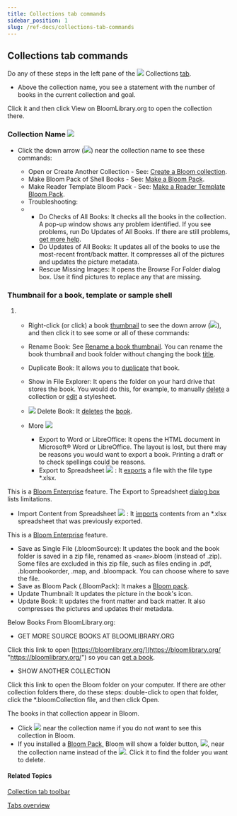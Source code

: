 ```yaml
---
title: Collections tab commands
sidebar_position: 1
slug: /ref-docs/collections-tab-commands
---
```


## Collections tab commands

Do any of these steps in the left pane of the ![](/ref-docs-assets/images/User_Interface/Tabs/Collections.png) Collections [tab](Tabs_overview.md).

- Above the collection name, you see a statement with the number of books in the current collection and goal.

Click it and then click View on BloomLibrary.org to open the collection there.

### Collection Name ![](/ref-docs-assets/images/User_Interface/Tabs/WhiteDownArrow.png)

- Click the down arrow (![](/ref-docs-assets/images/User_Interface/Tabs/WhiteDownArrow.png)) near the collection name to see these commands:

  - Open or Create Another Collection - See: [Create a Bloom collection](../../Tasks/Basic_tasks/Create_a_Bloom_collection.md).
  - Make Bloom Pack of Shell Books - See: [Make a Bloom Pack](../../Tasks/Shell_book_tasks/Make_a_Bloom_Pack.md).
  - Make Reader Template Bloom Pack - See: [Make a Reader Template Bloom Pack](../../Tasks/Basic_tasks/Make_Reader_Template_BloomPack.md).
  - Troubleshooting:
  - - Do Checks of All Books: It checks all the books in the collection. A pop-up window shows any problem identified. If you see problems, run Do Updates of All Books. If there are still problems, [get more help](../../Overview/Get_More_Help.md).
    - Do Updates of All Books: It updates all of the books to use the most-recent front/back matter. It compresses all of the pictures and updates the picture metadata.
    - Rescue Missing Images: It opens the Browse For Folder dialog box. Use it find pictures to replace any that are missing.

### Thumbnail for a book, template or sample shell

1.  - Right-click (or click) a book [thumbnail](../../Concepts/Thumbnail.md) to see the down arrow (![](/ref-docs-assets/images/Book%20Down%20Arrow.png)), and then click it to see some or all of these commands:
    - Rename Book: See [Rename a book thumbnail](../../Tasks/Basic_tasks/Rename_a_book_thumbnail.md). You can rename the book thumbnail and book folder without changing the book [title](../../Concepts/Book_Title.md).
    - Duplicate Book: It allows you to [duplicate](../../Tasks/Basic_tasks/Duplicate_a_book.md) that book.
    - Show in File Explorer: It opens the folder on your hard drive that stores the book. You would do this, for example, to manually [delete](../../Tasks/Basic_tasks/Delete_or_rename_a_collection.md) a collection or [edit](../../Tasks/Advanced_tasks/Editing_stylesheets.md) a stylesheet.
    - ![](/ref-docs-assets/images/Delete.png) Delete Book: It [deletes](../../Tasks/Basic_tasks/Delete_a_book.md) the [book](../../Concepts/Book.md).
    - More ![](/ref-docs-assets/images/LeftArrow.png)

      - Export to Word or LibreOffice: It opens the HTML document in Microsoft® Word or LibreOffice. The layout is lost, but there may be reasons you would want to export a book. Printing a draft or to check spellings could be reasons.
      - Export to Spreadsheet ![](/ref-docs-assets/images/User_Interface/BloomEnterprise%20button.png) : It [exports](../../Tasks/Basic_tasks/Export_to_Spreadsheet.md) a file with the file type \*.xlsx.

This is a [Bloom Enterprise](../../Tasks/Edit_tasks/Enterprise/EnterpriseRequired.md) feature. The Export to Spreadsheet [dialog box](../Dialog_boxes/Export_to_Spreadsheet_dialog_box.md) lists limitations.

- Import Content from Spreadsheet ![](/ref-docs-assets/images/User_Interface/BloomEnterprise%20button.png) : It [imports](../../Tasks/Basic_tasks/Import_Content_from_Spreadsheet.md) contents from an \*.xlsx spreadsheet that was previously exported.

This is a [Bloom Enterprise](../../Tasks/Edit_tasks/Enterprise/EnterpriseRequired.md) feature.

- Save as Single File (.bloomSource): It updates the book and the book folder is saved in a zip file, renamed as `<name>`.bloom (instead of .zip). Some files are excluded in this zip file, such as files ending in .pdf, .bloombookorder, .map, and .bloompack. You can choose where to save the file.
- Save as Bloom Pack (.BloomPack): It makes a [Bloom pack](../../Concepts/Bloom_Pack.md).
- Update Thumbnail: It updates the picture in the book's icon.
- Update Book: It updates the front matter and back matter. It also compresses the pictures and updates their metadata.

Below Books From BloomLibrary.org:

- GET MORE SOURCE BOOKS AT BLOOMLIBRARY.ORG

Click this link to open [https://bloomlibrary.org/](https://bloomlibrary.org/ "https://bloomlibrary.org/") so you can [get a book](../../Tasks/Basic_tasks/Get_a_book_from_BloomLibrary.md).

- SHOW ANOTHER COLLECTION

Click this link to open the Bloom folder on your computer. If there are other collection folders there, do these steps: double-click to open that folder, click the \*.bloomCollection file, and then click Open.

The books in that collection appear in Bloom.

- Click ![](/ref-docs-assets/images/User_Interface/Tabs/HideCollection.png) near the collection name if you do not want to see this collection in Bloom.
- If you installed a [Bloom Pack,](../../Concepts/Bloom_Pack.md) Bloom will show a folder button, ![](/ref-docs-assets/images/User_Interface/Tabs/RemoveFolder.png), near the collection name instead of the ![](/ref-docs-assets/images/User_Interface/Tabs/HideCollection.png). Click it to find the folder you want to delete.

#### Related Topics

[Collection tab toolbar](../Toolbar/Collections_toolbar.md)

[Tabs overview](Tabs_overview.md)
